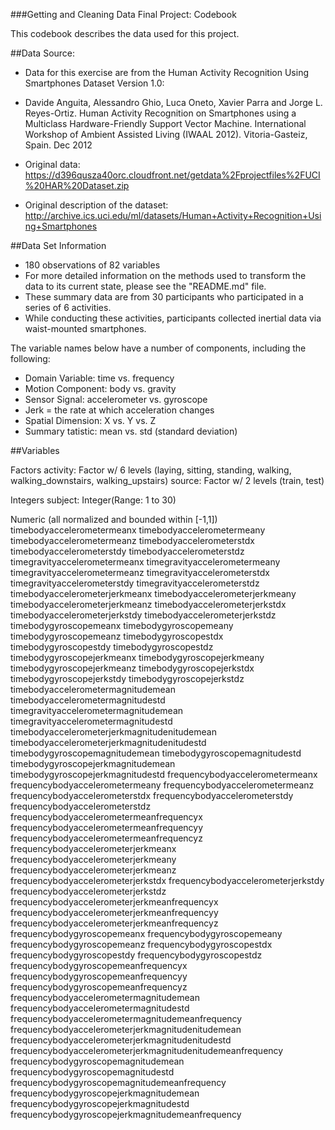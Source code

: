###Getting and Cleaning Data Final Project: Codebook

This codebook describes the data used for this project.


##Data Source:
* Data for this exercise are from the Human Activity Recognition Using Smartphones Dataset Version 1.0:
* Davide Anguita, Alessandro Ghio, Luca Oneto, Xavier Parra and Jorge L. Reyes-Ortiz. Human Activity Recognition on Smartphones using a Multiclass Hardware-Friendly Support Vector Machine. International Workshop of Ambient Assisted Living (IWAAL 2012). Vitoria-Gasteiz, Spain. Dec 2012

* Original data: https://d396qusza40orc.cloudfront.net/getdata%2Fprojectfiles%2FUCI%20HAR%20Dataset.zip
* Original description of the dataset: http://archive.ics.uci.edu/ml/datasets/Human+Activity+Recognition+Using+Smartphones


##Data Set Information
* 180 observations of  82 variables
* For more detailed information on the methods used to transform the data to its current state, please see the "README.md" file.
* These summary data are from 30 participants who participated in a series of 6 activities. 
* While conducting these activities, participants collected inertial data via waist-mounted smartphones.

The variable names below have a number of components, including the following:
* Domain Variable: time vs. frequency
* Motion Component: body vs. gravity
* Sensor Signal: accelerometer vs. gyroscope
* Jerk = the rate at which acceleration changes
* Spatial Dimension: X vs. Y vs. Z
* Summary tatistic: mean vs. std (standard deviation)


##Variables
		
Factors
activity: Factor w/ 6 levels (laying, sitting, standing, walking, walking_downstairs, walking_upstairs)
source: Factor w/ 2 levels (train, test)

Integers
subject: Integer(Range: 1 to 30)

Numeric (all normalized and bounded within [-1,1]) 
timebodyaccelerometermeanx
timebodyaccelerometermeany
timebodyaccelerometermeanz
timebodyaccelerometerstdx
timebodyaccelerometerstdy
timebodyaccelerometerstdz
timegravityaccelerometermeanx
timegravityaccelerometermeany
timegravityaccelerometermeanz
timegravityaccelerometerstdx
timegravityaccelerometerstdy
timegravityaccelerometerstdz
timebodyaccelerometerjerkmeanx
timebodyaccelerometerjerkmeany
timebodyaccelerometerjerkmeanz
timebodyaccelerometerjerkstdx
timebodyaccelerometerjerkstdy
timebodyaccelerometerjerkstdz
timebodygyroscopemeanx
timebodygyroscopemeany
timebodygyroscopemeanz
timebodygyroscopestdx
timebodygyroscopestdy
timebodygyroscopestdz
timebodygyroscopejerkmeanx
timebodygyroscopejerkmeany
timebodygyroscopejerkmeanz
timebodygyroscopejerkstdx
timebodygyroscopejerkstdy
timebodygyroscopejerkstdz
timebodyaccelerometermagnitudemean
timebodyaccelerometermagnitudestd
timegravityaccelerometermagnitudemean
timegravityaccelerometermagnitudestd
timebodyaccelerometerjerkmagnitudenitudemean
timebodyaccelerometerjerkmagnitudenitudestd
timebodygyroscopemagnitudemean
timebodygyroscopemagnitudestd
timebodygyroscopejerkmagnitudemean
timebodygyroscopejerkmagnitudestd
frequencybodyaccelerometermeanx
frequencybodyaccelerometermeany
frequencybodyaccelerometermeanz
frequencybodyaccelerometerstdx
frequencybodyaccelerometerstdy
frequencybodyaccelerometerstdz
frequencybodyaccelerometermeanfrequencyx
frequencybodyaccelerometermeanfrequencyy
frequencybodyaccelerometermeanfrequencyz
frequencybodyaccelerometerjerkmeanx
frequencybodyaccelerometerjerkmeany
frequencybodyaccelerometerjerkmeanz
frequencybodyaccelerometerjerkstdx
frequencybodyaccelerometerjerkstdy
frequencybodyaccelerometerjerkstdz
frequencybodyaccelerometerjerkmeanfrequencyx
frequencybodyaccelerometerjerkmeanfrequencyy
frequencybodyaccelerometerjerkmeanfrequencyz
frequencybodygyroscopemeanx
frequencybodygyroscopemeany
frequencybodygyroscopemeanz
frequencybodygyroscopestdx
frequencybodygyroscopestdy
frequencybodygyroscopestdz
frequencybodygyroscopemeanfrequencyx
frequencybodygyroscopemeanfrequencyy
frequencybodygyroscopemeanfrequencyz
frequencybodyaccelerometermagnitudemean
frequencybodyaccelerometermagnitudestd
frequencybodyaccelerometermagnitudemeanfrequency
frequencybodyaccelerometerjerkmagnitudenitudemean
frequencybodyaccelerometerjerkmagnitudenitudestd
frequencybodyaccelerometerjerkmagnitudenitudemeanfrequency
frequencybodygyroscopemagnitudemean
frequencybodygyroscopemagnitudestd
frequencybodygyroscopemagnitudemeanfrequency
frequencybodygyroscopejerkmagnitudemean
frequencybodygyroscopejerkmagnitudestd
frequencybodygyroscopejerkmagnitudemeanfrequency

